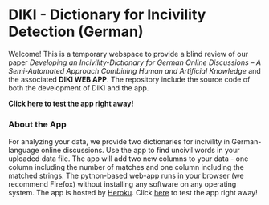 # DIKI - Dictionary for Incivility Detection (German)

Welcome! This is a temporary webspace to provide a blind review of our paper *Developing an Incivility-Dictionary for German Online Discussions – 
A Semi-Automated Approach Combining Human and Artificial Knowledge* and the associated **DIKI WEB APP**. The repository include the source code of both the development of DIKI and the app.


**Click [here](https://diki-web-app.herokuapp.com/) to test the app right away!**

### About the App

For analyzing your data, we provide two dictionaries for incivility in German-language online discussions. Use the app to find uncivil words in your uploaded data file. The app will add two new columns to your data - one column including the number of matches and one column including the matched strings. The python-based web-app runs in your browser (we recommend Firefox) without installing any software on any operating system. The app is hosted by [Heroku](https://www.heroku.com/). Click [here](https://diki-web-app.herokuapp.com/) to test the app right away! 



